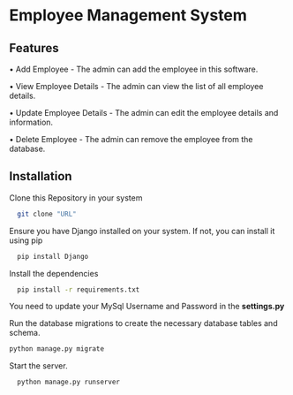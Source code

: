
# Employee Management System


## Features

•	Add Employee - The admin can add the employee in this software.

•	View Employee Details - The admin can view the list of all employee details.

•	Update Employee Details - The admin can edit the employee details and information.

•	Delete Employee - The admin can remove the employee from the database.


## Installation 
Clone this Repository in your system

```bash
  git clone "URL"
```

Ensure you have Django installed on your system. If not, you can install it using pip

```bash
  pip install Django
```
Install the dependencies

```bash
  pip install -r requirements.txt
```
You need to update your MySql Username and Password in the **settings.py** 

Run the database migrations to create the necessary database tables and schema.

```bash
python manage.py migrate
```

Start the server.

```bash
  python manage.py runserver
```
